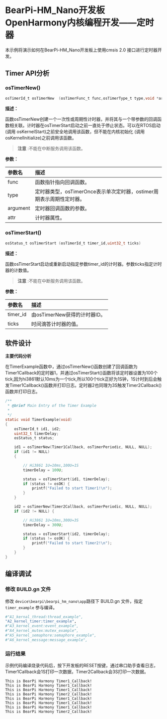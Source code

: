 # BearPi-HM_Nano开发板OpenHarmony内核编程开发——定时器
本示例将演示如何在BearPi-HM_Nano开发板上使用cmsis 2.0 接口进行定时器开发。


## Timer API分析


### osTimerNew()

```c
osTimerId_t osTimerNew	(osTimerFunc_t func,osTimerType_t type,void *argument,const osTimerAttr_t *attr)
```
**描述：**

函数osTimerNew创建一个一次性或周期性计时器，并将其与一个带参数的回调函数相关联。计时器在osTimerStart启动之前一直处于停止状态。可以在RTOS启动(调用 osKernelStart)之前安全地调用该函数，但不能在内核初始化 (调用 osKernelInitialize)之前调用该函数。
> **注意** :不能在中断服务调用该函数。


**参数：**

|参数名|描述|
|:--|:------| 
| func | 函数指针指向回调函数。  |
| type | 定时器类型，osTimerOnce表示单次定时器，ostimer周期表示周期性定时器。  |
| argument |定时器回调函数的参数。|
| attr |计时器属性。|

### osTimerStart()

```c
osStatus_t osTimerStart	(osTimerId_t timer_id,uint32_t ticks)
```
**描述：**

函数osTimerStart启动或重新启动指定参数timer_id的计时器。参数ticks指定计时器的计数值。

> **注意** :不能在中断服务调用该函数。


**参数：**

|参数名|描述|
|:--|:------| 
| timer_id | 由osTimerNew获得的计时器ID。  |
| ticks | 时间滴答计时器的值。  |

## 软件设计


**主要代码分析**

在TimerExample函数中，通过osTimerNew()函数创建了回调函数为Timer1Callback的定时器1，并通过osTimerStart()函数将该定时器设置为100个tick,因为hi3861默认10ms为一个tick,所以100个tick正好为1S钟，1S计时到后会触发Timer1Callback()函数并打印日志。定时器2也同理为3S触发Timer2Callback()函数并打印日志。

```c
/**
 * @brief Main Entry of the Timer Example
 * 
 */
static void TimerExample(void)
{
    osTimerId_t id1, id2;
    uint32_t timerDelay;
    osStatus_t status;

    id1 = osTimerNew(Timer1Callback, osTimerPeriodic, NULL, NULL);
    if (id1 != NULL)
    {

        // Hi3861 1U=10ms,100U=1S
        timerDelay = 100U;

        status = osTimerStart(id1, timerDelay);
        if (status != osOK) {
            printf("Failed to start Timer1!\n");
        }
    }

    id2 = osTimerNew(Timer2Callback, osTimerPeriodic, NULL, NULL);
    if (id2 != NULL) {

        // Hi3861 1U=10ms,300U=3S
        timerDelay = 300U;

        status = osTimerStart(id2, timerDelay);
        if (status != osOK) {
            printf("Failed to start Timer2!\n");
        }
    }
}
```

## 编译调试

### 修改 BUILD.gn 文件

修改 `device\bearpi\bearpi_hm_nano\app`路径下 BUILD.gn 文件，指定 `timer_example` 参与编译。

```r
#"A1_kernal_thread:thread_example",
"A2_kernel_timer:timer_example",
#"A3_kernel_event:event_example",
#"A4_kernel_mutex:mutex_example",
#"A5_kernel_semaphore:semaphore_example",
#"A6_kernel_message:message_example",
```
    


### 运行结果

示例代码编译烧录代码后，按下开发板的RESET按键，通过串口助手查看日志，Timer1Callback会1S打印一次数据，Timer2Callback会3S打印一次数据。
```
This is BearPi Harmony Timer1_Callback!
This is BearPi Harmony Timer1_Callback!
This is BearPi Harmony Timer1_Callback!
This is BearPi Harmony Timer2_Callback!
This is BearPi Harmony Timer1_Callback!
This is BearPi Harmony Timer1_Callback!
This is BearPi Harmony Timer1_Callback!
This is BearPi Harmony Timer2_Callback!
```
